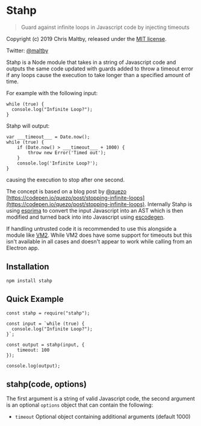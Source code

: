 # Stahp

> Guard against infinite loops in Javascript code by injecting timeouts

Copyright (c) 2019 Chris Maltby, released under the [MIT license](https://opensource.org/licenses/MIT).

Twitter: [@maltby](https://www.twitter.com/maltby)

Stahp is a Node module that takes in a string of Javascript code and outputs the same code updated with guards added to throw a timeout error if any loops cause the execution to take longer than a specified amount of time.

For example with the following input:

```
while (true) {
  console.log("Infinite Loop?");
}
```

Stahp will output:

```
var ___timeout___ = Date.now();
while (true) {
    if (Date.now() > ___timeout___ + 1000) {
        throw new Error('Timed out');
    }
    console.log('Infinite Loop?');
}
```

causing the execution to stop after one second.

The concept is based on a blog post by [@quezo](https://github.com/quezo)  
[https://codepen.io/quezo/post/stopping-infinite-loops](https://codepen.io/quezo/post/stopping-infinite-loops). Internally Stahp is using [esprima](https://esprima.org) to convert the input Javascript into an AST which is then modified and turned back into into Javascript using [escodegen](https://github.com/estools/escodegen).

If handling untrusted code it is recommended to use this alongside a module like [VM2](https://github.com/patriksimek/vm2). While VM2 does have some support for timeouts but this isn't available in all cases and doesn't appear to work while calling from an Electron app.

## Installation

```
npm install stahp
```

## Quick Example

```
const stahp = require("stahp");

const input = `while (true) {
  console.log("Infinite Loop?");
}`;

const output = stahp(input, {
	timeout: 100
});

console.log(output);
```

## stahp(code, options)

The first argument is a string of valid Javascript code, the second argument is an optional `options` object that can contain the following:

- `timeout` Optional object containing additional arguments (default 1000)
